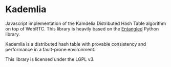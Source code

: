 Kademlia
===========

Javascript implementation of the Kamdelia Distributed Hash Table algorithm on top of WebRTC. This library is heavily based on the [Entangled](http://entangled.sourceforge.net/) Python library.

Kademlia is a distributed hash table with provable consistency and performance in a fault-prone environment.

This library is licensed under the LGPL v3.